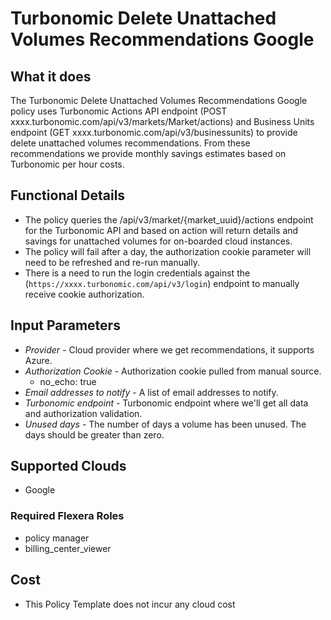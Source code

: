 # Turbonomic Delete Unattached Volumes Recommendations Google

## What it does

The Turbonomic Delete Unattached Volumes Recommendations Google policy uses Turbonomic Actions API endpoint (POST xxxx.turbonomic.com/api/v3/markets/Market/actions) and Business Units endpoint (GET xxxx.turbonomic.com/api/v3/businessunits) to provide delete unattached volumes recommendations. From these recommendations we provide monthly savings estimates based on Turbonomic per hour costs.

## Functional Details

- The policy queries the /api/v3/market/{market_uuid}/actions endpoint for the Turbonomic API and based on action will return details and savings for unattached volumes for on-boarded cloud instances.
- The policy will fail after a day, the authorization cookie parameter will need to be refreshed and re-run manually.
- There is a need to run the login credentials against the (`https://xxxx.turbonomic.com/api/v3/login`) endpoint to manually receive cookie authorization.

## Input Parameters

- *Provider* - Cloud provider where we get recommendations, it supports Azure.
- *Authorization Cookie* - Authorization cookie pulled from manual source.
  - no_echo: true
- *Email addresses to notify* - A list of email addresses to notify.
- *Turbonomic endpoint* - Turbonomic endpoint where we'll get all data and authorization validation.
- *Unused days* - The number of days a volume has been unused. The days should be greater than zero.

## Supported Clouds

- Google

### Required Flexera Roles

- policy manager
- billing_center_viewer

## Cost

- This Policy Template does not incur any cloud cost
